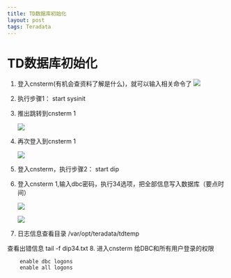 ```yaml
---
title: TD数据库初始化
layout: post
tags: Teradata
---
```

# TD数据库初始化

1. 登入cnsterm(有机会查资料了解是什么)，就可以输入相关命令了
	![](https://i.imgur.com/VLpxfkY.png)
<!--more-->
2. 执行步骤1：
		 start sysinit
		
3. 推出跳转到cnsterm 1

	![](https://i.imgur.com/IOd30Vy.png)
4. 再次登入到cnsterm 1

	![](https://i.imgur.com/4rRARtM.png)
5. 登入cnsterm，执行步骤2：
		start dip
6. 登入cnsterm 1,输入dbc密码，执行34选项，把全部信息写入数据库（要点时间）

	![](https://i.imgur.com/BcTKqax.png)

	![](https://i.imgur.com/38KQAKd.png)

7. 日志信息查看目录
		/var/opt/teradata/tdtemp 	
	
 查看出错信息
		 tail -f dip34.txt 
8. 进入cnsterm 给DBC和所有用户登录的权限

		enable dbc logons
		enable all logons